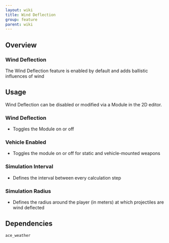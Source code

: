 ```yaml
---
layout: wiki
title: Wind Deflection
group: feature
parent: wiki
---
```


## Overview

### Wind Deflection
The Wind Deflection feature is enabled by default and adds ballistic influences of wind


## Usage
Wind Deflection can be disabled or modified via a Module in the 2D editor.

### Wind Deflection
- Toggles the Module on or off

### Vehicle Enabled
- Toggles the module on or off for static and vehicle-mounted weapons

### Simulation Interval
- Defines the interval between every calculation step

### Simulation Radius
- Defines the radius around the player (in meters) at which projectiles are wind deflected

## Dependencies

`ace_weather`
